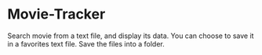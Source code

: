 # Movie-Tracker
Search movie from a text file, and display its data. You can choose to save it in a favorites text file.
Save the files into a folder.
